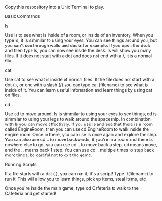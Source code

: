 Copy this respository into a Unix Terminal to play.

Basic Commands

ls

Use ls to see what is inside of a room, or inside of an inventory. When you type ls, it is simmilar to using your eyes. You can see things around you, but you can't see through walls and desks for example. If you open the desk and then type ls, you can now see inside the desk. ls will show you many files. If it does not start with a dot and does not end with a /, it is a normal file.

cat

Use cat to see what is inside of normal files. If the file does not start with a dot (.), or end with a slash (/) you can type cat (filename) to see what is inside of it. You can learn useful information and learn things by using cat on files.

cd

Use cd to move around. ls is simmilar to using your eyes to see things, cd is simmilar to using your legs to walk around the spaceship. In combination with ls you can move effectively. If you use ls and see that there is a room called EngineRoom, then you can use cd EngineRoom to walk inside the engine room. Once in there, you can use ls once again and explore the ship. You can also use cd .. to move backwards, if you're in a room and there is nowhere else to go, you can use cd .. to move back a step. cd means move, and the .. means back 1 step. You can use cd .. multiple times to step back more times, be careful not to exit the game.

Running Scripts

If a file starts with a dot (.), you can run it, it's a script! Type ./(filename) to run it. This will allow you to learn things, pick up items, steal items, etc. 

Once you're inside the main game, type cd Cafeteria to walk to the Cafeteria and get started!

